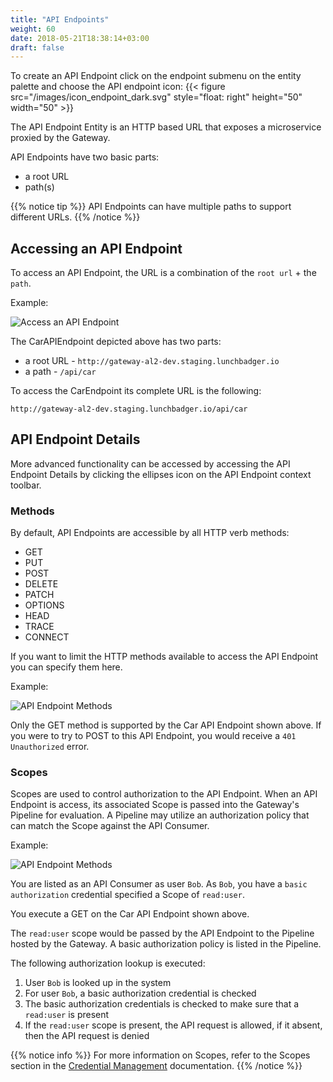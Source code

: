 ```yaml
---
title: "API Endpoints"
weight: 60
date: 2018-05-21T18:38:14+03:00
draft: false
---
```


To create an API Endpoint click on the endpoint submenu on the entity palette and choose the API endpoint icon: {{< figure src="/images/icon_endpoint_dark.svg" style="float: right" height="50" width="50" >}}

The API Endpoint Entity is an HTTP based URL that exposes a microservice proxied by the Gateway.

API Endpoints have two basic parts:

* a root URL
* path(s)

{{% notice tip %}}
API Endpoints can have multiple paths to support different URLs.
{{% /notice %}}

## Accessing an API Endpoint
To access an API Endpoint, the URL is a combination of the `root url` + the `path`.

Example:

![Access an API Endpoint](/images/gateway_access.png)

The CarAPIEndpoint depicted above has two parts:

* a root URL - `http://gateway-al2-dev.staging.lunchbadger.io`
* a path - `/api/car`

To access the CarEndpoint its complete URL is the following:

`http://gateway-al2-dev.staging.lunchbadger.io/api/car`

## API Endpoint Details
More advanced functionality can be accessed by accessing the API Endpoint Details by clicking the ellipses icon on the API Endpoint context toolbar.

### Methods
By default, API Endpoints are accessible by all HTTP verb methods:

* GET
* PUT
* POST
* DELETE
* PATCH
* OPTIONS
* HEAD
* TRACE
* CONNECT

If you want to limit the HTTP methods available to access the API Endpoint you can specify them here.

Example:

![API Endpoint Methods](/images/api_endpoint_details.png)

Only the GET method is supported by the Car API Endpoint shown above.  If you were to try to POST to this API Endpoint, you would receive a `401 Unauthorized` error.

### Scopes
Scopes are used to control authorization to the API Endpoint.  When an API Endpoint is access, its associated Scope is passed into the Gateway's Pipeline for evaluation. A Pipeline may utilize an authorization policy that can match the Scope against the API Consumer.

Example:

![API Endpoint Methods](/images/api_endpoint_details.png)

You are listed as an API Consumer as user `Bob`.  As `Bob`, you have a `basic authorization` credential specified a Scope of `read:user`.

You execute a GET on the Car API Endpoint shown above.

The `read:user` scope would be passed by the API Endpoint to the Pipeline hosted by the Gateway. A basic authorization policy is listed in the Pipeline.

The following authorization lookup is executed:

1. User `Bob` is looked up in the system
2. For user `Bob`, a basic authorization credential is checked
3. The basic authorization credentials is checked to make sure that a `read:user` is present
4. If the `read:user` scope is present, the API request is allowed, if it absent, then the API request is denied

{{% notice info %}}
For more information on Scopes, refer to the Scopes section in the [Credential Management](https://www.express-gateway.io/docs/credential-management/) documentation.
{{% /notice %}}
